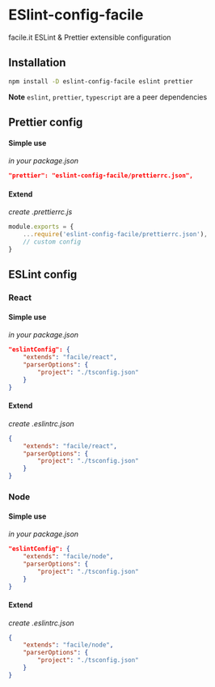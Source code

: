 # ESlint-config-facile

facile.it ESLint & Prettier extensible configuration

## Installation

```sh
npm install -D eslint-config-facile eslint prettier
```

**Note** `eslint`, `prettier`, `typescript` are a peer dependencies

## Prettier config

#### Simple use

_in your package.json_

```json
"prettier": "eslint-config-facile/prettierrc.json",
```

#### Extend

_create .prettierrc.js_

```js
module.exports = {
    ...require('eslint-config-facile/prettierrc.json'),
    // custom config
}
```

## ESLint config

### React

#### Simple use

_in your package.json_

```json
"eslintConfig": {
    "extends": "facile/react",
    "parserOptions": {
        "project": "./tsconfig.json"
    }
}
```

#### Extend

_create .eslintrc.json_

```json
{
    "extends": "facile/react",
    "parserOptions": {
        "project": "./tsconfig.json"
    }
}
```

### Node

#### Simple use

_in your package.json_

```json
"eslintConfig": {
    "extends": "facile/node",
    "parserOptions": {
        "project": "./tsconfig.json"
    }
}
```

#### Extend

_create .eslintrc.json_

```json
{
    "extends": "facile/node",
    "parserOptions": {
        "project": "./tsconfig.json"
    }
}
```

